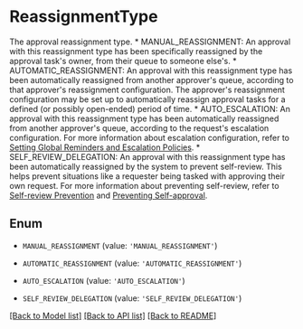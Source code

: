 # ReassignmentType

The approval reassignment type.  * MANUAL_REASSIGNMENT: An approval with this reassignment type has been specifically reassigned by the approval task's owner, from their queue to someone else's.  * AUTOMATIC_REASSIGNMENT: An approval with this reassignment type has been automatically reassigned from another approver's queue, according to that approver's reassignment configuration. The approver's reassignment configuration may be set up to automatically reassign approval tasks for a defined (or possibly open-ended) period of time. * AUTO_ESCALATION: An approval with this reassignment type has been automatically reassigned from another approver's queue, according to the request's escalation configuration. For more information about escalation configuration, refer to [Setting Global Reminders and Escalation Policies](https://documentation.sailpoint.com/saas/help/requests/config_emails.html). * SELF_REVIEW_DELEGATION: An approval with this reassignment type has been automatically reassigned by the system to prevent self-review. This helps prevent situations like a requester being tasked with approving their own request. For more information about preventing self-review, refer to [Self-review Prevention](https://documentation.sailpoint.com/saas/help/users/work_reassignment.html#self-review-prevention) and [Preventing Self-approval](https://documentation.sailpoint.com/saas/help/requests/config_ap_roles.html#preventing-self-approval).

## Enum

* `MANUAL_REASSIGNMENT` (value: `'MANUAL_REASSIGNMENT'`)

* `AUTOMATIC_REASSIGNMENT` (value: `'AUTOMATIC_REASSIGNMENT'`)

* `AUTO_ESCALATION` (value: `'AUTO_ESCALATION'`)

* `SELF_REVIEW_DELEGATION` (value: `'SELF_REVIEW_DELEGATION'`)

[[Back to Model list]](../README.md#documentation-for-models) [[Back to API list]](../README.md#documentation-for-api-endpoints) [[Back to README]](../README.md)


